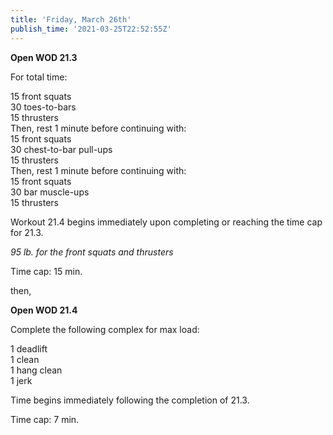 ```yaml
---
title: 'Friday, March 26th'
publish_time: '2021-03-25T22:52:55Z'
---
```


**Open WOD 21.3**

For total time:

15 front squats\
30 toes-to-bars\
15 thrusters\
Then, rest 1 minute before continuing with:\
15 front squats\
30 chest-to-bar pull-ups\
15 thrusters\
Then, rest 1 minute before continuing with:\
15 front squats \
30 bar muscle-ups\
15 thrusters 

Workout 21.4 begins immediately upon completing or reaching the time cap
for 21.3.

*95 lb. for the front squats and thrusters*

Time cap: 15 min.

then,

**Open WOD 21.4**

Complete the following complex for max load:

1 deadlift\
1 clean\
1 hang clean\
1 jerk

Time begins immediately following the completion of 21.3.

Time cap: 7 min.
